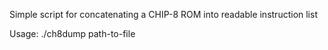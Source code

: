 Simple script for concatenating a CHIP-8 ROM into readable instruction list

Usage: ./ch8dump path-to-file
